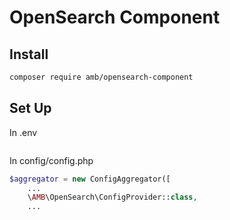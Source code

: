 # OpenSearch Component

## Install
```bash
composer require amb/opensearch-component
```
## Set Up

In .env
```bash

```

In config/config.php
```php
$aggregator = new ConfigAggregator([
    ...
    \AMB\OpenSearch\ConfigProvider::class,
    ...
```

